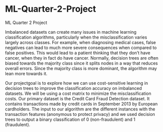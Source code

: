 # ML-Quarter-2-Project
ML Quarter 2 Project 

Imbalanced datasets can create many issues in machine learning classification algorithms, particularly when the misclassification varies largely across classes. For example, when diagnosing medical cases, false negatives can lead to much more severe consequences when compared to false positives. This would lead to a patient thinking that they don’t have cancer, when they in fact do have cancer. Normally, decision trees are often biased towards the majority class since it splits nodes in a way that reduces overall errors. Since the majority class is more dominant, the algorithm may lean more towards it. 

Our projectgoal is to explore how we can use cost-sensitive learning in decision trees to improve the classification accuracy on imbalanced datasets. We will be using a cost matrix to minimize the misclassification costs. Our primary dataset is the Credit Card Fraud Detection dataset. It contains transactions made by credit cards in September 2013 by European cardholders. The input to our algorithm are the different instances with the transaction features (anonymous to protect privacy) and we used decision trees to output a binary classification of 0 (non-fraudulent) and 1 (fraudulent).




